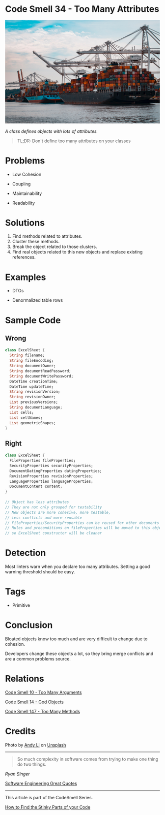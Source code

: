 # Code Smell 34 - Too Many Attributes

![Code Smell 34 - Too Many Attributes](Code%20Smell%2034%20-%20Too%20Many%20Attributes.jpg)

*A class defines objects with lots of attributes.*

> TL;DR: Don't define too many attributes on your classes

# Problems

- Low Cohesion

- Coupling

- Maintainability

- Readability

# Solutions

1. Find methods related to attributes.
2. Cluster these methods.
3. Break the object related to those clusters.
4. Find real objects related to this new objects and replace existing references.

# Examples

- DTOs

- Denormalized table rows

# Sample Code

## Wrong

<!-- [Gist Url](https://gist.github.com/mcsee/b6c664aef3247af3bc48d19f3d47d20e) -->

```dart
class ExcelSheet {
  String filename;
  String fileEncoding;
  String documentOwner;
  String documentReadPassword;
  String documentWritePassword;  
  DateTime creationTime;
  DateTime updateTime;  
  String revisionVersion;
  String revisionOwner;
  List previousVersions;  
  String documentLanguage;  
  List cells;
  List cellNames;
  List geometricShapes;  
}
```

## Right

<!-- [Gist Url](https://gist.github.com/mcsee/c34dd227f16b52772f8c4cfbb31841e8) -->

```dart
class ExcelSheet {
  FileProperties fileProperties;
  SecurityProperties securityProperties;
  DocumentDatingProperties datingProperties;
  RevisionProperties revisionProperties;
  LanguageProperties languageProperties;
  DocumentContent content;  
}

// Object has less attributes
// They are not only grouped for testability
// New objects are more cohesive, more testable, 
// less conflicts and more reusable
// FileProperties/SecurityProperties can be reused for other documents
// Rules and preconditions on fileProperties will be moved to this object 
// so ExcelSheet constructor will be cleaner
```

# Detection

Most linters warn when you declare too many attributes. Setting a good warning threshold should be easy.

# Tags

- Primitive

# Conclusion

Bloated objects know too much and are very difficult to change due to cohesion.

Developers change these objects a lot, so they bring merge conflicts and are a common problems source.

# Relations

[Code Smell 10 - Too Many Arguments](https://github.com/mcsee/Software-Design-Articles/tree/main/Articles/Code%20Smells/Code%20Smell%2010%20-%20Too%20Many%20Arguments/readme.md)

[Code Smell 14 - God Objects](https://github.com/mcsee/Software-Design-Articles/tree/main/Articles/Code%20Smells/Code%20Smell%2014%20-%20God%20Objects/readme.md)

[Code Smell 147 - Too Many Methods](https://github.com/mcsee/Software-Design-Articles/tree/main/Articles/Code%20Smells/Code%20Smell%20147%20-%20Too%20Many%20Methods/readme.md)

# Credits

Photo by [Andy Li](https://unsplash.com/@andasta) on [Unsplash](https://unsplash.com/s/photos/container)

* * *

> So much complexity in software comes from trying to make one thing do two things.

_Ryan Singer_

[Software Engineering Great Quotes](https://github.com/mcsee/Software-Design-Articles/tree/main/Articles/Quotes/Software%20Engineering%20Great%20Quotes/readme.md)

* * *

This article is part of the CodeSmell Series.

[How to Find the Stinky Parts of your Code](https://github.com/mcsee/Software-Design-Articles/tree/main/Articles/Code%20Smells/How%20to%20Find%20the%20Stinky%20parts%20of%20your%20Code/readme.md)

